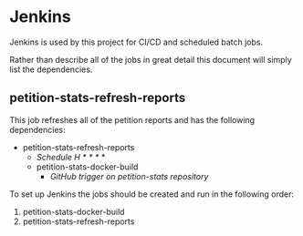 # Jenkins

Jenkins is used by this project for CI/CD and scheduled batch jobs.

Rather than describe all of the jobs in great detail this document will simply list the dependencies.



## petition-stats-refresh-reports

This job refreshes all of the petition reports and has the following dependencies:

- petition-stats-refresh-reports
  - *Schedule H \* \* \* \**
  - petition-stats-docker-build
    - *GitHub trigger on petition-stats repository*

To set up Jenkins the jobs should be created and run in the following order:

1. petition-stats-docker-build
2. petition-stats-refresh-reports

